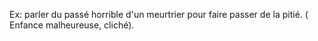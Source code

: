 Ex: parler du passé horrible d'un meurtrier pour faire passer de la pitié. ( Enfance malheureuse, cliché). 
